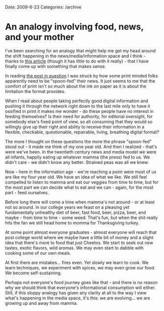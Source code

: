 Date: 2009-6-23
Categories: /archive

# An analogy involving food, news, and your mother

I've been searching for an analogy that might help me get my head around the shift happening in the news/media/information space and I think - thanks to <a href="http://mrmagazine.wordpress.com/2009/06/23/innovation-in-print-any-newspaper-printed-one-at-a-time-at-your-neighborhood-newsstand/">this article</a> (though it has little to do with it really) - that I have finally come up with something that makes sense.

In reading <a href="http://mrmagazine.wordpress.com/2009/06/23/innovation-in-print-any-newspaper-printed-one-at-a-time-at-your-neighborhood-newsstand/">the post in question</a> I was struck by how some print minded folks apparently need to be "spoon-fed" their news.  It just seems to me that the comfort of print isn't so much about the ink on paper as it is about the limitation the format provides.  

When I read about people taking perfectly good digital information and pushing it through the network right down to the last mile only to have it ossified in print it makes me wonder - do these people have no interest in feeding themselves? Is their need for authority, for editorial oversight, for somebody else's fixed point of view, so all consuming that they would so willingly give up their right and ability to receive their information in a flexible, checkable, questionable, repairable, living, breathing digital format?

The more I thought on these questions the more the phrase "spoon-fed" stood out - it made me think of my one year old.  And then I realized - that's were we've been.  In the twentieth century news and media model we were all infants, happily eating up whatever mamma (the press) fed to us. We didn't care - we didn't know any better.  Strained peas was all we knew.

Now - here in the information age - we're reaching a point were most of us are like my four year old.  We have an idea of what we like. We still feel compelled to listen to mamma and eat our veggies from time to time, but for the most part we can decide what to eat and we can - again, for the most part - feed ourselves. 

Before long there will come a time when mamma's not around - or at least not so around. In our college years we feast on a pleasing yet fundamentally unhealthy diet of beer, fast food, beer, pizza, beer, and maybe - from time to time - some weed.  That's fun, but when the shit really hits the fan we still head home to momma for Thanksgiving turkey.

At some point almost everyone graduates - almost everyone will reach that post college world where we maybe have a little bit of money and a slight idea that there's more to food that just Cheetos. We start to seek out new tastes, exotic flavors, wild aromas. We may even start to dabble with cooking some of our own meals. 

At first there are mistakes... fires even. Yet slowly we learn to cook. We learn techniques, we experiment with spices, we may even grow our food.  We become self-sustaining. 

Perhaps not everyone's food journey goes like that - and there is no reason why we should think that everyone's informational consumption will either. Still, if this sloppy analogy has given any clarity at all to the way I view what's happening in the media space, it's this: we are evolving... we are growing up and away from mamma. 



